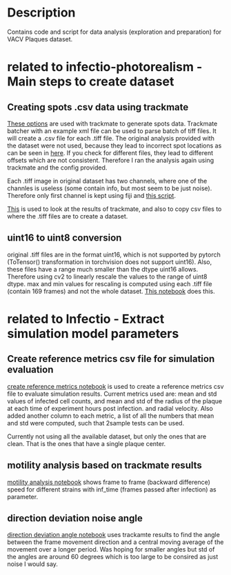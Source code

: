 # Description
Contains code and script for data analysis (exploration and preparation) for
VACV Plaques dataset.

# related to infectio-photorealism - Main steps to create dataset

## Creating spots .csv data using trackmate
[These options](./attachments/trackmate_configs.txt) are used with trackmate to
generate spots data. Trackmate batcher with an example xml file can be used to
parse batch of tiff files. It will create a .csv file for each .tiff file.
The original analysis provided with the dataset were not used, because they lead
to incorrect spot locations as can be seen in [here](./notebooks/0_read_spots_from_trackmate.ipynb).
If you check for different files, they lead to different offsets which are not
consistent. Therefore I ran the analysis again using trackmate and the config
provided.

Each .tiff image in original dataset has two channels, where one of the channles
is useless (some contain info, but most seem to be just noise). Therefore only
first channel is kept using fiji and [this script](./attachments/batch_first_channel.ijm).

[This](./notebooks/1_create_trackmate_spots_dataset.ipynb) is used to look at
the results of trackmate, and also to copy csv files to where the .tiff files are
to create a dataset.

## uint16 to uint8 conversion
original .tiff files are in the format uint16, which is not supported by pytorch
(ToTensor() transformation in torchvision does not support uint16).
Also, these files have a range much smaller than the dtype uint16 allows. Therefore
using cv2 to linearly rescale the values to the range of uint8 dtype. max and min
values for rescaling is computed using each .tiff file (contain 169 frames) and
not the whole dataset. [This notebook](./notebooks/2_plaque_u2tou1_and_statistics.ipynb) does this.

# related to Infectio - Extract simulation model parameters

## Create reference metrics csv file for simulation evaluation
[create reference metrics notebook](./notebooks/6_create_reference_metrics_csv_for_infectio.ipynb)
is used to create a reference metrics csv file to evaluate simulation results.
Current metrics used are: mean and std values of infected cell counts, and mean
and std of the radius of the plaque at each time of experiment hours post
infection. and radial velocity. Also added another column to each metric, a list of all
the numbers that mean and std were computed, such that 2sample tests can be used.

Currently not using all the available dataset, but only the ones that are
clean. That is the ones that have a single plaque center.

## motility analysis based on trackmate results
[motility analysis notebook](./notebooks/3_motility_analysis_from_trackmate_results.ipynb)
shows frame to frame (backward difference) speed for different strains with 
inf_time (frames passed after infection) as parameter.

## direction deviation noise angle
[direction deviation angle notebook](./notebooks/4_direction_deviation_angle_from_trackmate.ipynb)
uses trackamte results to find the angle between the frame movement direction and
a central moving average of the movement over a longer period. Was hoping for smaller
angles but std of the angles are around 60 degrees which is too large to be consired
as just noise I would say.